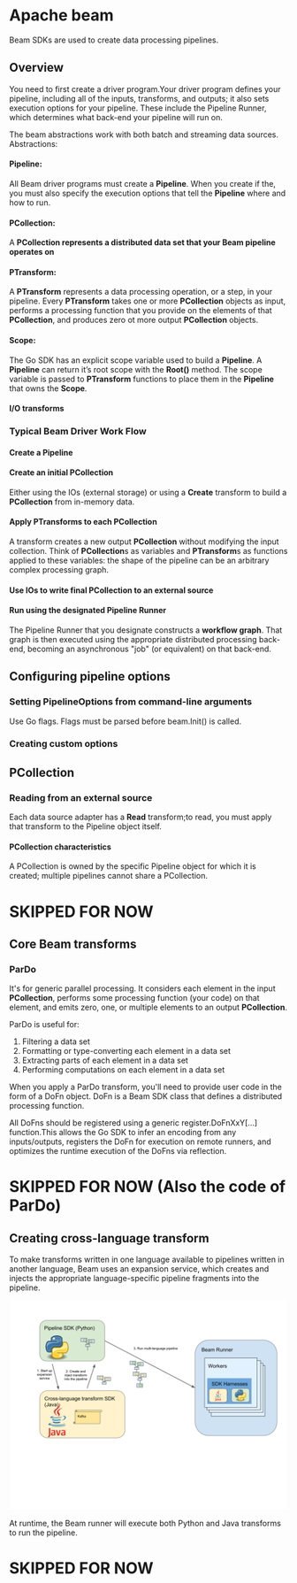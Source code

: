 # Apache beam
Beam SDKs are used to create data processing pipelines.

## Overview
You need to first create a driver program.Your driver program defines your pipeline, including all of the inputs, 
transforms, and outputs; it also sets execution options for your pipeline. These include the Pipeline Runner, which 
determines what back-end your pipeline will run on.

The beam abstractions work with both batch and streaming data sources. Abstractions:

#### Pipeline: 
All Beam driver programs must create a **Pipeline**. When you create if the, you must also specify the execution options
that tell the **Pipeline** where and how to run.

#### PCollection:
A **PCollection represents a distributed data set that your Beam pipeline operates on**

#### PTransform:
A **PTransform** represents a data processing operation, or a step, in your pipeline. Every **PTransform** takes one or 
more **PCollection** objects as input, performs a processing function that you provide on the elements of that 
**PCollection**, and produces zero ot more output **PCollection** objects.

#### Scope:
The Go SDK has an explicit scope variable used to build a **Pipeline**. A **Pipeline** can return it’s root scope with
the **Root()** method. The scope variable is passed to **PTransform** functions to place them in the **Pipeline** that 
owns the **Scope**.

#### I/O transforms

### Typical Beam Driver Work Flow

#### Create a Pipeline

#### Create an initial PCollection
Either using the IOs (external storage) or using a **Create** transform to build a **PCollection** from in-memory data.

#### Apply PTransforms to each PCollection
A transform creates a new output **PCollection** without modifying the input collection. Think of **PCollection**s as 
variables and **PTransform**s as functions applied to these variables: the shape of the pipeline can be an arbitrary 
complex processing graph.

#### Use IOs to write final PCollection to an external source

#### Run using the designated Pipeline Runner
The Pipeline Runner that you designate constructs a **workflow graph**. That graph is then executed using the appropriate
distributed processing back-end, becoming an asynchronous "job" (or equivalent) on that back-end.

## Configuring pipeline options
### Setting PipelineOptions from command-line arguments
Use Go flags. Flags must be parsed before beam.Init() is called.

### Creating custom options

## PCollection
### Reading from an external source
Each data source adapter has a **Read** transform;to read, you must apply that transform to the Pipeline object itself.

#### PCollection characteristics
A PCollection is owned by the specific Pipeline object for which it is created; multiple pipelines cannot share a 
PCollection.

# SKIPPED FOR NOW

## Core Beam transforms
### ParDo
It's for generic parallel processing. It considers each element in the input **PCollection**, performs some processing 
function (your code) on that element, and emits zero, one, or multiple elements to an output **PCollection**.

ParDo is useful for:

1. Filtering a data set
2. Formatting or type-converting each element in a data set
3. Extracting parts of each element in a data set
4. Performing computations on each element in a data set

When you apply a ParDo transform, you'll need to provide user code in the form of a DoFn object. DoFn is a Beam SDK 
class that defines a distributed processing function.

All DoFns should be registered using a generic register.DoFnXxY[...] function.This allows the Go SDK to infer an 
encoding from any inputs/outputs, registers the DoFn for execution on remote runners, and optimizes the runtime 
execution of the DoFns via reflection.

# SKIPPED FOR NOW (Also the code of ParDo)

## Creating cross-language transform
To make transforms written in one language available to pipelines written in another language, Beam uses an expansion 
service, which creates and injects the appropriate language-specific pipeline fragments into the pipeline.

![](multi-language-pipelines-diagram.svg)

At runtime, the Beam runner will execute both Python and Java transforms to run the pipeline.

# SKIPPED FOR NOW